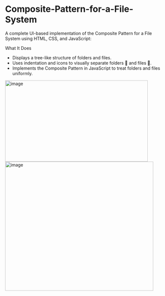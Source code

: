 # Composite-Pattern-for-a-File-System
A complete UI-based implementation of the Composite Pattern for a File System using HTML, CSS, and JavaScript:


What It Does

  - Displays a tree-like structure of folders and files.
  - Uses indentation and icons to visually separate folders 📁 and files 📄.
  - Implements the Composite Pattern in JavaScript to treat folders and files uniformly.


<img width="463" height="263" alt="image" src="https://github.com/user-attachments/assets/d0af5980-c049-4de5-8916-65a6834ebe04" />








<img width="481" height="418" alt="image" src="https://github.com/user-attachments/assets/ef9c0ff7-da99-42a9-a4d7-c81bd461a70e" />
